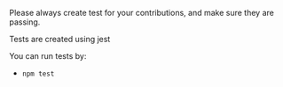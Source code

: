 Please always create test for your contributions, and make sure they are passing.

Tests are created using jest

You can run tests by:

- `npm test`
